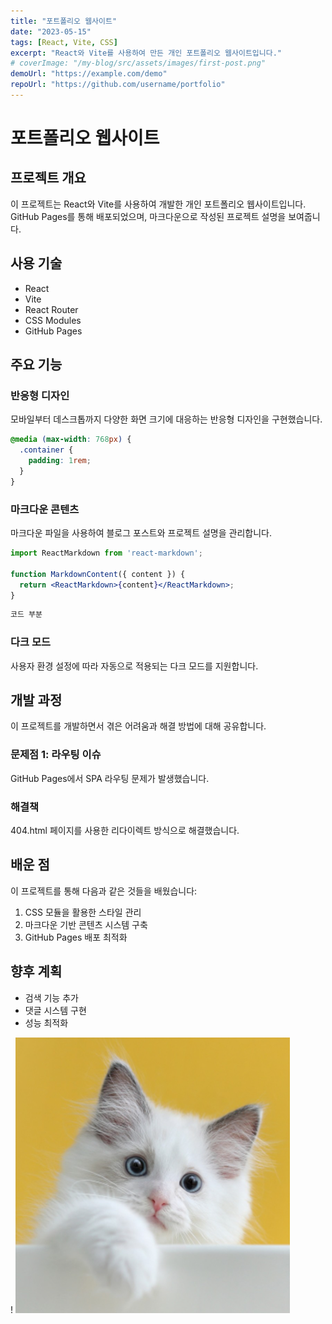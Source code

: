 ```yaml
---
title: "포트폴리오 웹사이트"
date: "2023-05-15"
tags: [React, Vite, CSS]
excerpt: "React와 Vite를 사용하여 만든 개인 포트폴리오 웹사이트입니다."
# coverImage: "/my-blog/src/assets/images/first-post.png"
demoUrl: "https://example.com/demo"
repoUrl: "https://github.com/username/portfolio"
---
```


# 포트폴리오 웹사이트

## 프로젝트 개요

이 프로젝트는 React와 Vite를 사용하여 개발한 개인 포트폴리오 웹사이트입니다. GitHub Pages를 통해 배포되었으며, 마크다운으로 작성된 프로젝트 설명을 보여줍니다.

## 사용 기술

- React
- Vite
- React Router
- CSS Modules
- GitHub Pages

## 주요 기능

### 반응형 디자인

모바일부터 데스크톱까지 다양한 화면 크기에 대응하는 반응형 디자인을 구현했습니다.

```css
@media (max-width: 768px) {
  .container {
    padding: 1rem;
  }
}
```

### 마크다운 콘텐츠

마크다운 파일을 사용하여 블로그 포스트와 프로젝트 설명을 관리합니다.

```jsx
import ReactMarkdown from 'react-markdown';

function MarkdownContent({ content }) {
  return <ReactMarkdown>{content}</ReactMarkdown>;
}
```

```jsx
코드 부분
```

### 다크 모드

사용자 환경 설정에 따라 자동으로 적용되는 다크 모드를 지원합니다.

## 개발 과정

이 프로젝트를 개발하면서 겪은 어려움과 해결 방법에 대해 공유합니다.

### 문제점 1: 라우팅 이슈

GitHub Pages에서 SPA 라우팅 문제가 발생했습니다.

### 해결책

404.html 페이지를 사용한 리다이렉트 방식으로 해결했습니다.

## 배운 점

이 프로젝트를 통해 다음과 같은 것들을 배웠습니다:

1. CSS 모듈을 활용한 스타일 관리
2. 마크다운 기반 콘텐츠 시스템 구축
3. GitHub Pages 배포 최적화

## 향후 계획

- 검색 기능 추가
- 댓글 시스템 구현
- 성능 최적화

!
<img src="../../assets/images/first-post.png">